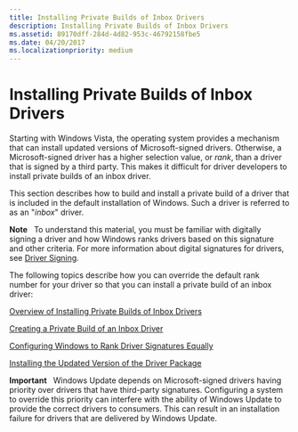 ```yaml
---
title: Installing Private Builds of Inbox Drivers
description: Installing Private Builds of Inbox Drivers
ms.assetid: 89170dff-284d-4d82-953c-46792158fbe5
ms.date: 04/20/2017
ms.localizationpriority: medium
---
```


# Installing Private Builds of Inbox Drivers


Starting with Windows Vista, the operating system provides a mechanism that can install updated versions of Microsoft-signed drivers. Otherwise, a Microsoft-signed driver has a higher selection value, or *rank*, than a driver that is signed by a third party. This makes it difficult for driver developers to install private builds of an inbox driver.

This section describes how to build and install a private build of a driver that is included in the default installation of Windows. Such a driver is referred to as an "*inbox*" driver.

**Note**   To understand this material, you must be familiar with digitally signing a driver and how Windows ranks drivers based on this signature and other criteria. For more information about digital signatures for drivers, see [Driver Signing](driver-signing.md).

 

The following topics describe how you can override the default rank number for your driver so that you can install a private build of an inbox driver:

[Overview of Installing Private Builds of Inbox Drivers](overview-of-installing-private-builds-of-in-box-drivers.md)

[Creating a Private Build of an Inbox Driver](creating-a-private-build-of-an-in-box-driver.md)

[Configuring Windows to Rank Driver Signatures Equally](configuring-windows-to-rank-driver-signatures-equally.md)

[Installing the Updated Version of the Driver Package](installing-the-updated-version-of-the-driver-package.md)

**Important**   Windows Update depends on Microsoft-signed drivers having priority over drivers that have third-party signatures. Configuring a system to override this priority can interfere with the ability of Windows Update to provide the correct drivers to consumers. This can result in an installation failure for drivers that are delivered by Windows Update.

 

 

 





